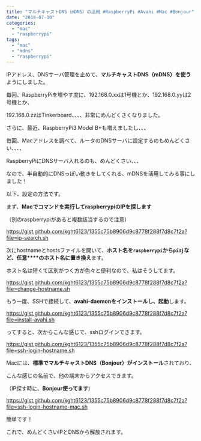 ```yaml
---
title: "マルチキャストDNS（mDNS）の活用 #RaspberryPi #Avahi #Mac #Bonjour"
date: "2018-07-10"
categories: 
  - "mac"
  - "raspberrypi"
tags: 
  - "mac"
  - "mdns"
  - "raspberrypi"
---
```


IPアドレス、DNSサーバ管理を止めて、**マルチキャストDNS（mDNS）を使う**ようにしました。

毎回、RaspberryPiを増やす度に、192.168.0.xxは1号機とか、192.168.0.yyは2号機とか、

192.168.0.zzはTinkerboard、、、、非常にめんどくさくなりました。

さらに、最近、RaspberryPi3 Model B+も増えましたし、、、

毎回、Macアドレスを調べて、ルータのDNSサーバに設定するのもめんどくさい、、、、

RaspberryPiにDNSサーバ入れるのも、めんどくさい、、、

なので、半自動的にDNSっぽい動きをしてくれる、mDNSを活用してみる事にしました！

以下、設定の方法です。

まず、**Macでコマンドを実行してraspberrypiのIPを探します**

（別のraspberrypiがあると複数該当するので注意）

https://gist.github.com/kght6123/1355c75b8906d9c8778f288f7d8c7f2a?file=ip-search.sh

次にhostnameとhostsファイルを開いて、**ホスト名を`raspberrypi`から`pi3j`など、任意****のホスト名に置き換え**ます。

ホスト名は短くて区別がつく方が色々と便利なので、私はそうしてます。

https://gist.github.com/kght6123/1355c75b8906d9c8778f288f7d8c7f2a?file=change-hostname.sh

もう一度、SSHで接続して、**avahi-daemonをインストールし、起動**します。

https://gist.github.com/kght6123/1355c75b8906d9c8778f288f7d8c7f2a?file=install-avahi.sh

ってすると、次からこんな感じで、sshログインできます。

https://gist.github.com/kght6123/1355c75b8906d9c8778f288f7d8c7f2a?file=ssh-login-hostname.sh

Macには、**標準でマルチキャストDNS（Bonjour）がインストール**されており、

こんな感じの名前で、他の端末からアクセスできます。

（IP探す時に、**Bonjour使ってます**）

https://gist.github.com/kght6123/1355c75b8906d9c8778f288f7d8c7f2a?file=ssh-login-hostname-mac.sh

簡単です！

これで、めんどくさいIPとDNSから解放されます。
